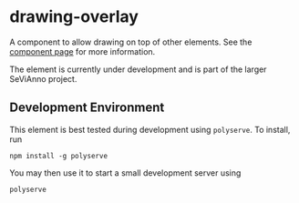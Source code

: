 # drawing-overlay

A component to allow drawing on top of other elements.
See the [component page](https://rwth-acis.github.io/drawing-overlay) for more information.

The element is currently under development and is part of the larger SeViAnno project. 


## Development Environment

This element is best tested during development using `polyserve`. To install, run
```
npm install -g polyserve
```
You may then use it to start a small development server using
```
polyserve
```
